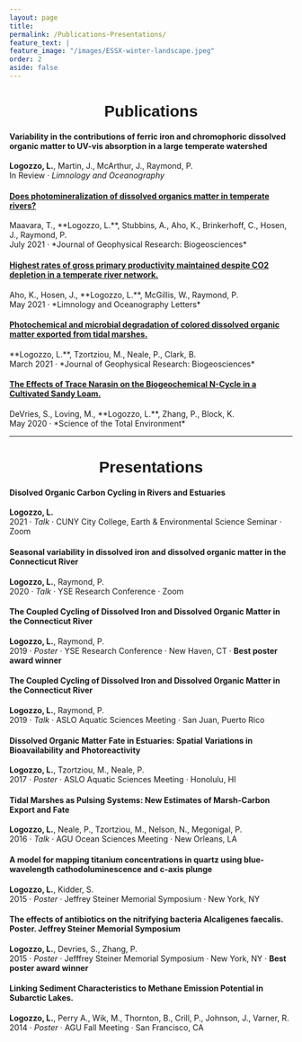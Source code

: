 ```yaml
---
layout: page
title: 
permalink: /Publications-Presentations/
feature_text: |
feature_image: "/images/ESSX-winter-landscape.jpeg"
order: 2
aside: false
---
```


<h1 align="center" style="font-family:'Helvetica',sans-serif; font-weight:bold"> Publications </h1>

#### Variability in the contributions of ferric iron and chromophoric dissolved organic matter to UV-vis absorption in a large temperate watershed
**Logozzo, L.**, Martin, J., McArthur, J., Raymond, P. <br>
In Review &middot; *Limnology and Oceanography*


<h4> <a href="https://doi.org/10.1029/2021JG006402" target="_blank"> Does photomineralization of dissolved organics matter in temperate rivers? </a> </h4>
Maavara, T., **Logozzo, L.**, Stubbins, A., Aho, K., Brinkerhoff, C., Hosen, J., Raymond, P. <br>
July 2021 &middot; *Journal of Geophysical Research: Biogeosciences*


<h4> <a href="https://doi.org/10.1002/lol2.10195" target="_blank"> Highest rates of gross primary productivity maintained despite CO2 depletion in a temperate river network. </a></h4>
Aho, K., Hosen, J., **Logozzo, L.**, McGillis, W., Raymond, P. <br>
May 2021 &middot; *Limnology and Oceanography Letters*


<h4> <a href="https://doi.org/10.1029/2020JG005744" target="_blank"> Photochemical and microbial degradation of colored dissolved organic matter exported from tidal marshes. </a></h4>
**Logozzo, L.**, Tzortziou, M., Neale, P., Clark, B. <br>
March 2021 &middot; *Journal of Geophysical Research: Biogeosciences*


<h4><a href="https://www.sciencedirect.com/science/article/pii/S0048969720305416?via%3Dihub" target="_blank">The Effects of Trace Narasin on the Biogeochemical N-Cycle in a Cultivated Sandy Loam.</a></h4>
DeVries, S., Loving, M.,  **Logozzo, L.**, Zhang, P., Block, K. <br>
May 2020 &middot; *Science of the Total Environment*

---

<h1 align="center" style="font-family:'Helvetica',sans-serif; font-weight:bold"> Presentations </h1>

#### Disolved Organic Carbon Cycling in Rivers and Estuaries
**Logozzo, L.** <br>
2021 &middot; *Talk* &middot; CUNY City College, Earth & Environmental Science Seminar &middot; Zoom

#### Seasonal variability in dissolved iron and dissolved organic matter in the Connecticut River
**Logozzo, L.**, Raymond, P. <br>
2020 &middot; *Talk* &middot; YSE Research Conference &middot; Zoom

#### The Coupled Cycling of Dissolved Iron and Dissolved Organic Matter in the Connecticut River
**Logozzo, L.**, Raymond, P. <br>
2019 &middot; *Poster* &middot; YSE Research Conference &middot; New Haven, CT &middot; **Best poster award winner**

#### The Coupled Cycling of Dissolved Iron and Dissolved Organic Matter in the Connecticut River
**Logozzo, L.**, Raymond, P. <br>
2019 &middot; *Talk* &middot; ASLO Aquatic Sciences Meeting &middot; San Juan, Puerto Rico

#### Dissolved Organic Matter Fate in Estuaries: Spatial Variations in Bioavailability and Photoreactivity
**Logozzo, L.**, Tzortziou, M., Neale, P. <br>
2017 &middot; *Poster* &middot; ASLO Aquatic Sciences Meeting &middot; Honolulu, HI

#### Tidal Marshes as Pulsing Systems: New Estimates of Marsh-Carbon Export and Fate
**Logozzo, L.**, Neale, P., Tzortziou, M., Nelson, N., Megonigal, P. <br>
2016 &middot; *Talk* &middot; AGU Ocean Sciences Meeting &middot; New Orleans, LA

#### A model for mapping titanium concentrations in quartz using blue-wavelength cathodoluminescence and c-axis plunge
**Logozzo, L.**, Kidder, S. <br> 
2015 &middot; *Poster* &middot; Jeffrey Steiner Memorial Symposium &middot; New York, NY

#### The effects of antibiotics on the nitrifying bacteria Alcaligenes faecalis. Poster. Jeffrey Steiner Memorial Symposium
**Logozzo, L.**, Devries, S., Zhang, P. <br>
2015 &middot; *Poster* &middot; Jefffrey Steiner Memorial Symposium &middot; New York, NY &middot; **Best poster award winner**

#### Linking Sediment Characteristics to Methane Emission Potential in Subarctic Lakes. 
**Logozzo, L.**, Perry A., Wik, M., Thornton, B., Crill, P., Johnson, J., Varner, R. <br>
2014 &middot; *Poster* &middot; AGU Fall Meeting &middot; San Francisco, CA

